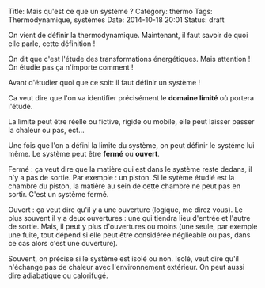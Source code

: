 Title: Mais qu'est ce que un système ?
Category: thermo
Tags: Thermodynamique, systèmes
Date: 2014-10-18 20:01
Status: draft

On vient de définir la thermodynamique. 
Maintenant, il faut savoir de quoi elle parle, cette définition !

On dit que c'est l'étude des transformations énergétiques. 
Mais attention ! On étudie pas ça n'importe comment !

Avant d'étudier quoi que ce soit: il faut définir un système !

Ca veut dire que l'on va identifier précisément le **domaine limité** où portera l'étude. 

La limite peut être réelle ou fictive, rigide ou mobile, elle peut laisser passer la chaleur ou pas, ect...

Une fois que l'on a défini la limite du système, on peut définir le systéme lui même. 
Le système peut être **fermé** ou **ouvert**. 

Fermé : ça veut dire que la matière qui est dans le système reste dedans, il n'y a pas de sortie. 
Par exemple : un piston. Si le sytème étudié est la chambre du piston, la matière au sein de cette chambre ne peut pas en sortir. C'est un système fermé.

Ouvert : ça veut dire qu'il y a une ouverture (logique, me direz vous). Le plus souvent il y a deux ouvertures : une qui tiendra lieu d'entrée et l'autre de sortie. 
Mais, il peut y plus d'ouvertures ou moins (une seule, par exemple une fuite, tout dépend si elle peut être considérée néglieable ou pas, dans ce cas alors c'est une ouverture).

Souvent, on précise si le système est isolé ou non. 
Isolé, veut dire qu'il n'échange pas de chaleur avec l'environnement extérieur. On peut aussi dire adiabatique ou calorifugé. 



